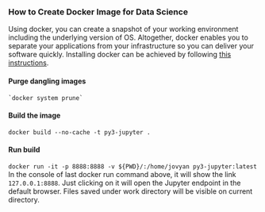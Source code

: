 ### How to Create Docker Image for Data Science 

Using docker, you can create a snapshot of your working environment including the underlying version of OS. Altogether, docker enables you to separate your applications from your infrastructure so you can deliver your software quickly. Installing docker can be achieved by following [this instructions](https://www.docker.com/get-started).

#### Purge dangling images
	`docker system prune`

#### Build the image 
  `docker build --no-cache -t py3-jupyter .`
    
#### Run build
  `docker run -it -p 8888:8888 -v ${PWD}/:/home/jovyan py3-jupyter:latest`
  In the console of last docker run command above, it will show the link `127.0.0.1:8888`.
  Just clicking on it will open the Jupyter endpoint in the default browser.
  Files saved under work directory will be visible on current directory.
